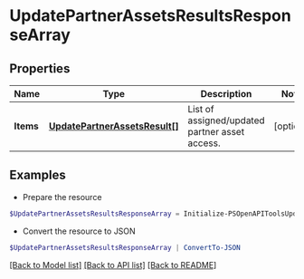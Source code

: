 # UpdatePartnerAssetsResultsResponseArray
## Properties

Name | Type | Description | Notes
------------ | ------------- | ------------- | -------------
**Items** | [**UpdatePartnerAssetsResult[]**](UpdatePartnerAssetsResult.md) | List of assigned/updated partner asset access. | [optional] 

## Examples

- Prepare the resource
```powershell
$UpdatePartnerAssetsResultsResponseArray = Initialize-PSOpenAPIToolsUpdatePartnerAssetsResultsResponseArray  -Items null
```

- Convert the resource to JSON
```powershell
$UpdatePartnerAssetsResultsResponseArray | ConvertTo-JSON
```

[[Back to Model list]](../README.md#documentation-for-models) [[Back to API list]](../README.md#documentation-for-api-endpoints) [[Back to README]](../README.md)

